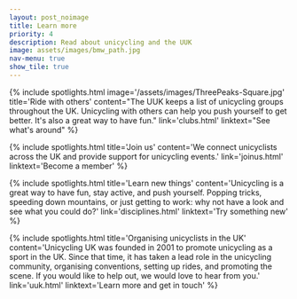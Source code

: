 ```yaml
---
layout: post_noimage
title: Learn more
priority: 4
description: Read about unicycling and the UUK
image: assets/images/bmw_path.jpg
nav-menu: true
show_tile: true
---
```

<section class="spotlights">
<!-- a -->
{% include spotlights.html
image='/assets/images/ThreePeaks-Square.jpg'
title='Ride with others'
content="The UUK keeps a list of unicycling groups throughout the UK. Unicycling with others can help you push yourself to get better. It's also a great way to have fun."
link='clubs.html'
linktext="See what's around"
%}


{% include spotlights.html
title='Join us'
content='We connect unicyclists across the UK and provide support for unicycling events.'
link='joinus.html'
linktext='Become a member'
%}

{% include spotlights.html
title='Learn new things'
content='Unicycling is a great way to have fun, stay active, and push yourself. Popping tricks, speeding down mountains, or just getting to work: why not have a look and see what you could do?'
link='disciplines.html'
linktext='Try something new'
%}

{% include spotlights.html
title='Organising unicyclists in the UK'
content='Unicycling UK was founded in 2001 to promote unicycling as a sport in the UK. Since that time, it has taken a lead
role in the unicycling community, organising conventions, setting up rides, and promoting the scene. If you would like to help out, we would love to hear from you.' 
link='uuk.html'
linktext='Learn more and get in touch'
%}
</section>
